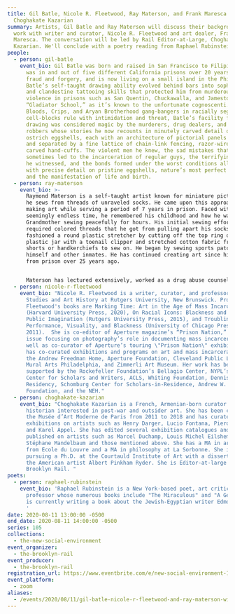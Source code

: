 ```yaml
---
title: Gil Batle, Nicole R. Fleetwood, Ray Materson, and Frank Maresca with
  Choghakate Kazarian
summary: Artists, Gil Batle and Ray Materson will discuss their background and
  work with writer and curator, Nicole R. Fleetwood and art dealer, Frank
  Maresca. The conversation will be led by Rail Editor-at-Large, Choghakate
  Kazarian. We'll conclude with a poetry reading from Raphael Rubinstein.
people:
  - person: gil-batle
    event_bio: Gil Batle was born and raised in San Francisco to Filipino parents,
      was in and out of five different California prisons over 20 years for
      fraud and forgery, and is now living on a small island in the Philippines.
      Batle’s self-taught drawing ability evolved behind bars into sophisticated
      and clandestine tattooing skills that protected him from murderous gang
      violence in prisons such as San Quentin, Chuckawalla, and Jamestown— the
      “Gladiator School,” as it’s known to the unfortunate cognoscenti. Where
      Bloods, Crips, and Aryan Brotherhood gang-bangers in racially segregated
      cell-blocks rule with intimidation and threat, Batle’s facility for
      drawing was considered magic by the murderers, drug dealers, and armed
      robbers whose stories he now recounts in minutely carved detail on fragile
      ostrich eggshells, each with an architecture of pictorial panels supported
      and separated by a fine lattice of chain-link fencing, razor-wire, or
      carved hand-cuffs. The violent men he knew, the sad mistakes that
      sometimes led to the incarceration of regular guys, the terrifying events
      he witnessed, and the bonds formed under the worst conditions all appear
      with precise detail on pristine eggshells, nature’s most perfect creation
      and the manifestation of life and birth.
  - person: ray-materson
    event_bio: >-
      Raymond Materson is a self-taught artist known for miniature pictures that
      he sews from threads of unraveled socks. He came upon this approach to
      making art while serving a period of 7 years in prison. Faced with
      seemingly endless time, he remembered his childhood and how he watched his
      Grandmother sewing peacefully for hours. His initial sewing efforts
      required colored threads that he got from pulling apart his socks. He
      fashioned a round plastic stretcher by cutting off the top ring of a
      plastic jar with a toenail clipper and stretched cotton fabric from boxer
      shorts or handkerchiefs to sew on. He began by sewing sports patches for
      himself and other inmates. He has continued creating art since his release
      from prison over 25 years ago. 


      Materson has lectured extensively, worked as a drug abuse counselor, and has had numerous gallery shows as well as being exhibited in the New Museum of Contemporary Art, the Museum of Fine Arts in Boston, The Hudson River Museum, Baltimore’s American Visionary Art Museum, The American Folk Art Museum, and most recently at Christie’s in New York. His work has been featured in the New York Times, the Washington Post, Sports Illustrated, and numerous other publications and news shows. Materson’s remarkable life from drug addiction to prison and the discovery of his artistic talents was published in 2002 in Sins and Needles: A Story of Spiritual Mending. He was the first artist to receive the Innovators Combating Substance Abuse Award from the Robert Wood Johnson Foundation. 
  - person: nicole-r-fleetwood
    event_bio: "Nicole R. Fleetwood is a writer, curator, and professor of American
      Studies and Art History at Rutgers University, New Brunswick. Professor
      Fleetwood's books are Marking Time: Art in the Age of Mass Incarceration
      (Harvard University Press, 2020), On Racial Icons: Blackness and the
      Public Imagination (Rutgers University Press, 2015), and Troubling Vision:
      Performance, Visuality, and Blackness (University of Chicago Press,
      2011).  She is co-editor of Aperture magazine’s “Prison Nation,” a special
      issue focusing on photography’s role in documenting mass incarceration, as
      well as co-curator of Aperture’s touring \"Prison Nation\" exhibition. She
      has co-curated exhibitions and programs on art and mass incarceration at
      the Andrew Freedman Home, Aperture Foundation, Cleveland Public Library,
      Mural Arts Philadelphia, and Zimmerli Art Museum. Her work has been
      supported by the Rockefeller Foundation’s Bellagio Center, NYPL’s Cullman
      Center for Scholars and Writers, ACLS, Whiting Foundation, Denniston Hill
      Residency, Schomburg Center for Scholars-in-Residence, Andrew W. Mellon
      Foundation, and the NEH."
  - person: choghakate-kazarian
    event_bio: "Choghakate Kazarian is a French, Armenian-born curator and art
      historian interested in post-war and outsider art. She has been curator at
      the Musée d’Art Moderne de Paris from 2011 to 2018 and has curated several
      exhibitions on artists such as Henry Darger, Lucio Fontana, Piero Manzoni
      and Karel Appel. She has edited several exhibition catalogues and
      published on artists such as Marcel Duchamp, Louis Michel Eilshemius,
      Stéphane Mandelbaum and those mentioned above. She has a MA in art history
      from Ecole du Louvre and a MA in philosophy at La Sorbonne. She is now
      pursuing a Ph.D. at the Courtauld Institute of Art with a dissertation on
      the American artist Albert Pinkham Ryder. She is Editor-at-large at the
      Brooklyn Rail. "
poets:
  - person: raphael-rubinstein
    event_bio: 'Raphael Rubinstein is a New York-based poet, art critic, and
      professor whose numerous books include "The Miraculous" and "A Geniza." He
      is currently writing a book about the Jewish-Egyptian writer Edmond Jabès.
      '
date: 2020-08-11 13:00:00 -0500
end_date: 2020-08-11 14:00:00 -0500
series: 105
collections:
  - the-new-social-environment
event_organizer:
  - the-brooklyn-rail
event_producer:
  - the-brooklyn-rail
registration_url: https://www.eventbrite.com/e/new-social-environment-105-gil-batle-nicole-r-fleetwood-ray-materson-tickets-116154752993
event_platform:
  - zoom
aliases:
  - /events/2020/08/11/gil-batle-nicole-r-fleetwood-and-ray-materson-with-choghakate-kazarian/
---
```

